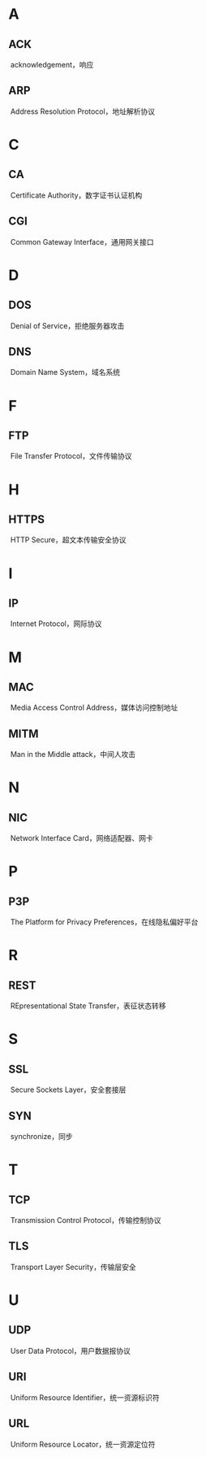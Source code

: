 # A

## ACK

​	acknowledgement，响应

## ARP

​	Address Resolution Protocol，地址解析协议

# C

## CA

​	Certificate Authority，数字证书认证机构

## CGI

​	Common Gateway Interface，通用网关接口

# D

## DOS

​	Denial of Service，拒绝服务器攻击

## DNS

​	Domain Name System，域名系统

# F

## FTP

​	File Transfer Protocol，文件传输协议

# H

## HTTPS

​	HTTP Secure，超文本传输安全协议

# I

## IP

​	Internet Protocol，网际协议

# M

## MAC

​	Media Access Control Address，媒体访问控制地址

## MITM

​	Man in the Middle attack，中间人攻击

# N

## NIC

​	Network Interface Card，网络适配器、网卡

# P

## P3P

​	The Platform for Privacy Preferences，在线隐私偏好平台

# R

## REST

​	REpresentational State Transfer，表征状态转移

# S

## SSL

​	Secure Sockets Layer，安全套接层

## SYN

​	synchronize，同步

# T

## TCP

​	Transmission Control Protocol，传输控制协议

## TLS

​	Transport Layer Security，传输层安全

# U

## UDP

​	User Data Protocol，用户数据报协议

## URI

​	Uniform Resource Identifier，统一资源标识符

## URL

​	Uniform Resource Locator，统一资源定位符